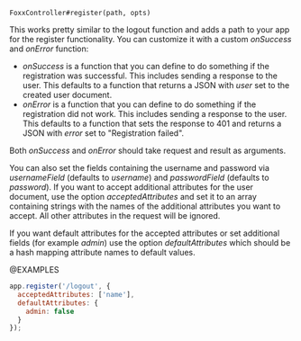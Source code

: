 


`FoxxController#register(path, opts)`

This works pretty similar to the logout function and adds a path to your
app for the register functionality. You can customize it with a custom *onSuccess*
and *onError* function:

* *onSuccess* is a function that you can define to do something if the registration was
  successful. This includes sending a response to the user. This defaults to a
  function that returns a JSON with *user* set to the created user document.
* *onError* is a function that you can define to do something if the registration did not
  work. This includes sending a response to the user. This defaults to a function
  that sets the response to 401 and returns a JSON with *error* set to
  "Registration failed".

Both *onSuccess* and *onError* should take request and result as arguments.

You can also set the fields containing the username and password via *usernameField*
(defaults to *username*) and *passwordField* (defaults to *password*).
If you want to accept additional attributes for the user document, use the option
*acceptedAttributes* and set it to an array containing strings with the names of
the additional attributes you want to accept. All other attributes in the request
will be ignored.

If you want default attributes for the accepted attributes or set additional fields
(for example *admin*) use the option *defaultAttributes* which should be a hash
mapping attribute names to default values.

@EXAMPLES

```js
app.register('/logout', {
  acceptedAttributes: ['name'],
  defaultAttributes: {
    admin: false
  }
});
```


